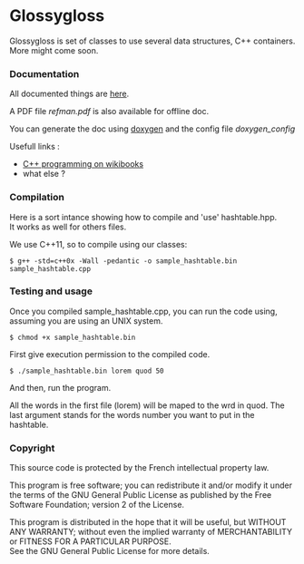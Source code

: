 Glossygloss
===========

  Glossygloss is set of classes to use several data structures, C++ containers.   
  More might come soon.

### Documentation

  All documented things are [here](http://blasterbug.github.io/glossygloss/ "Glossygloss Main Page").   
  
  A PDF file *refman.pdf* is also available for offline doc.   
  
  You can generate the doc using [doxygen](http://www.stack.nl/~dimitri/doxygen/ "Doxygen Main Page") and the config file *doxygen_config*
  
  Usefull links :
  - [C++ programming on wikibooks](http://en.wikibooks.org/wiki/C%2B%2B_Programming "C++ programming on wikibooks")
  - what else ?
  
### Compilation
  Here is a sort intance showing how to compile and 'use' hashtable.hpp.   
  It works as well for others files.   
  
  We use C++11, so to compile using our classes:
  
	$ g++ -std=c++0x -Wall -pedantic -o sample_hashtable.bin sample_hashtable.cpp
  
### Testing and usage
  Once you compiled sample_hashtable.cpp, you can run the code using,
  assuming you are using an 
  UNIX system.
  
	$ chmod +x sample_hashtable.bin
  
  First give execution permission to the compiled code.
  
	$ ./sample_hashtable.bin lorem quod 50
  
  And then, run the program.  
  
  All the words in the first file (lorem) will be maped to the wrd in quod.
  The last argument stands for the words number you want to put in the hashtable.
  
### Copyright

  This source code is protected by the French intellectual property law.
  
  This program is free software; you can redistribute it and/or
  modify it under the terms of the GNU General Public License
  as published by the Free Software Foundation; version 2
  of the License.
  
  This program is distributed in the hope that it will be useful,
  but WITHOUT ANY WARRANTY; without even the implied warranty of
  MERCHANTABILITY or FITNESS FOR A PARTICULAR PURPOSE.  
  See the GNU General Public License for more details.


